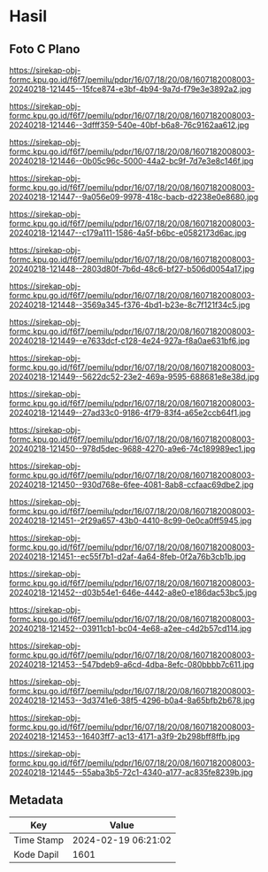 # Hasil

## Foto C Plano

https://sirekap-obj-formc.kpu.go.id/f6f7/pemilu/pdpr/16/07/18/20/08/1607182008003-20240218-121445--15fce874-e3bf-4b94-9a7d-f79e3e3892a2.jpg

https://sirekap-obj-formc.kpu.go.id/f6f7/pemilu/pdpr/16/07/18/20/08/1607182008003-20240218-121446--3dfff359-540e-40bf-b6a8-76c9162aa612.jpg

https://sirekap-obj-formc.kpu.go.id/f6f7/pemilu/pdpr/16/07/18/20/08/1607182008003-20240218-121446--0b05c96c-5000-44a2-bc9f-7d7e3e8c146f.jpg

https://sirekap-obj-formc.kpu.go.id/f6f7/pemilu/pdpr/16/07/18/20/08/1607182008003-20240218-121447--9a056e09-9978-418c-bacb-d2238e0e8680.jpg

https://sirekap-obj-formc.kpu.go.id/f6f7/pemilu/pdpr/16/07/18/20/08/1607182008003-20240218-121447--c179a111-1586-4a5f-b6bc-e0582173d6ac.jpg

https://sirekap-obj-formc.kpu.go.id/f6f7/pemilu/pdpr/16/07/18/20/08/1607182008003-20240218-121448--2803d80f-7b6d-48c6-bf27-b506d0054a17.jpg

https://sirekap-obj-formc.kpu.go.id/f6f7/pemilu/pdpr/16/07/18/20/08/1607182008003-20240218-121448--3569a345-f376-4bd1-b23e-8c7f121f34c5.jpg

https://sirekap-obj-formc.kpu.go.id/f6f7/pemilu/pdpr/16/07/18/20/08/1607182008003-20240218-121449--e7633dcf-c128-4e24-927a-f8a0ae631bf6.jpg

https://sirekap-obj-formc.kpu.go.id/f6f7/pemilu/pdpr/16/07/18/20/08/1607182008003-20240218-121449--5622dc52-23e2-469a-9595-688681e8e38d.jpg

https://sirekap-obj-formc.kpu.go.id/f6f7/pemilu/pdpr/16/07/18/20/08/1607182008003-20240218-121449--27ad33c0-9186-4f79-83f4-a65e2ccb64f1.jpg

https://sirekap-obj-formc.kpu.go.id/f6f7/pemilu/pdpr/16/07/18/20/08/1607182008003-20240218-121450--978d5dec-9688-4270-a9e6-74c189989ec1.jpg

https://sirekap-obj-formc.kpu.go.id/f6f7/pemilu/pdpr/16/07/18/20/08/1607182008003-20240218-121450--930d768e-6fee-4081-8ab8-ccfaac69dbe2.jpg

https://sirekap-obj-formc.kpu.go.id/f6f7/pemilu/pdpr/16/07/18/20/08/1607182008003-20240218-121451--2f29a657-43b0-4410-8c99-0e0ca0ff5945.jpg

https://sirekap-obj-formc.kpu.go.id/f6f7/pemilu/pdpr/16/07/18/20/08/1607182008003-20240218-121451--ec55f7b1-d2af-4a64-8feb-0f2a76b3cb1b.jpg

https://sirekap-obj-formc.kpu.go.id/f6f7/pemilu/pdpr/16/07/18/20/08/1607182008003-20240218-121452--d03b54e1-646e-4442-a8e0-e186dac53bc5.jpg

https://sirekap-obj-formc.kpu.go.id/f6f7/pemilu/pdpr/16/07/18/20/08/1607182008003-20240218-121452--03911cb1-bc04-4e68-a2ee-c4d2b57cd114.jpg

https://sirekap-obj-formc.kpu.go.id/f6f7/pemilu/pdpr/16/07/18/20/08/1607182008003-20240218-121453--547bdeb9-a6cd-4dba-8efc-080bbbb7c611.jpg

https://sirekap-obj-formc.kpu.go.id/f6f7/pemilu/pdpr/16/07/18/20/08/1607182008003-20240218-121453--3d3741e6-38f5-4296-b0a4-8a65bfb2b678.jpg

https://sirekap-obj-formc.kpu.go.id/f6f7/pemilu/pdpr/16/07/18/20/08/1607182008003-20240218-121453--16403ff7-ac13-4171-a3f9-2b298bff8ffb.jpg

https://sirekap-obj-formc.kpu.go.id/f6f7/pemilu/pdpr/16/07/18/20/08/1607182008003-20240218-121445--55aba3b5-72c1-4340-a177-ac835fe8239b.jpg


## Metadata

| Key        | Value               |
| ---------- | ------------------- |
| Time Stamp | 2024-02-19 06:21:02 |
| Kode Dapil | 1601                |



